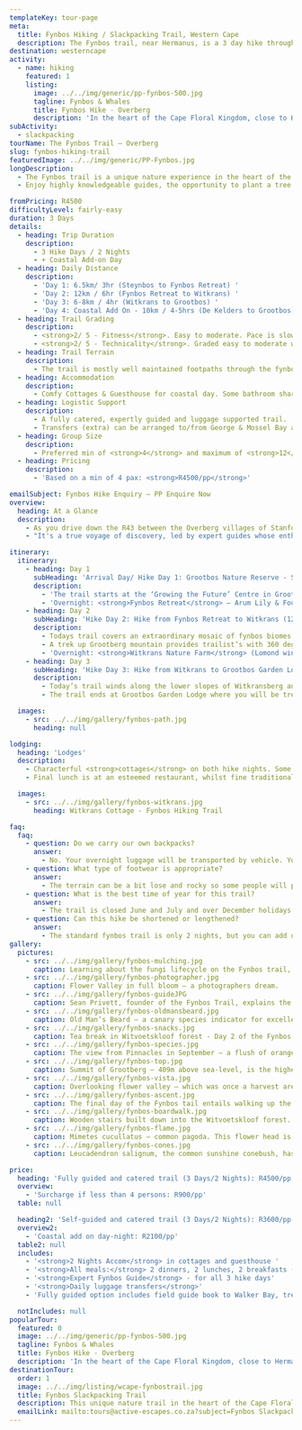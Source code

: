 ```yaml
---
templateKey: tour-page
meta:
  title: Fynbos Hiking / Slackpacking Trail, Western Cape
  description: The Fynbos trail, near Hermanus, is a 3 day hike through coastal and mountain fynbos and forests. Expert guiding, local wine tastings and excellent value.
destination: westerncape
activity:
  - name: hiking
    featured: 1
    listing:
      image: ../../img/generic/pp-fynbos-500.jpg
      tagline: Fynbos & Whales
      title: Fynbos Hike - Overberg
      description: 'In the heart of the Cape Floral Kingdom, close to Hermanus, we offer a 2-3 slackpacking trail through coastal and mountain fynbos and ancient forests. Learn from knowledgeable guides and dine on locally grown food and wine on this true eco-trail.'
subActivity:
  - slackpacking
tourName: The Fynbos Trail – Overberg
slug: fynbos-hiking-trail
featuredImage: ../../img/generic/PP-Fynbos.jpg
longDescription:
  - The Fynbos trail is a unique nature experience in the heart of the Cape Floral Kingdom that can be undertaken as a fully guided and catered slackpacker, or as a self-guided option. Just two hours from Cape Town and close to Hermanus in the Overberg, the Fynbos trail has a two or three night option and takes hikers along a beautiful stretch of trail through coastal and mountain fynbos, remote forests and visits some fascinating environmental and social projects along the way.
  - Enjoy highly knowledgeable guides, the opportunity to plant a tree in your name, and delicious locally prepared food and wine. This trail has a real personal touch which will leave you with wonderful memories.

fromPricing: R4500
difficultyLevel: fairly-easy
duration: 3 Days
details:
  - heading: Trip Duration
    description:
      - 3 Hike Days / 2 Nights
      - + Coastal Add-on Day
  - heading: Daily Distance
    description:
      - 'Day 1: 6.5km/ 3hr (Steynbos to Fynbos Retreat) '
      - 'Day 2: 12km / 6hr (Fynbos Retreat to Witkrans) '
      - 'Day 3: 6-8km / 4hr (Witkrans to Grootbos) '
      - 'Day 4: Coastal Add On - 10km / 4-5hrs (De Kelders to Grootbos)'
  - heading: Trail Grading
    description:
      - <strong>2/ 5 - Fitness</strong>. Easy to moderate. Pace is slow with regular stops to look at and learn about flora along the way.
      - <strong>2/ 5 - Technicality</strong>. Graded easy to moderate with HOSA/VOSA. Some steep climbs, some boardwalks and ladders. Older hikers have managed this trail with ease as have younger hikers – ideal for families.
  - heading: Trail Terrain
    description:
      - The trail is mostly well maintained footpaths through the fynbos, some boardwalks and ladders accessing forested areas, some steeper climbs but with great views.
  - heading: Accommodation
    description:
      - Comfy Cottages & Guesthouse for coastal day. Some bathroom sharing may be required, as not all rooms are ensuite.
  - heading: Logistic Support
    description:
      - A fully catered, expertly guided and luggage supported trail.
      - Transfers (extra) can be arranged to/from George & Mossel Bay airports.
  - heading: Group Size
    description:
      - Preferred min of <strong>4</strong> and maximum of <strong>12</strong> hikers
  - heading: Pricing
    description:
      - 'Based on a min of 4 pax: <strong>R4500/pp</strong>'

emailSubject: Fynbos Hike Enquiry – PP Enquire Now
overview:
  heading: At a Glance
  description:
    - As you drive down the R43 between the Overberg villages of Stanford and Gansbaai you have no inkling of the hidden treasures in the hills to your left. This three-day, 26km trail, meanders through pockets of indigenous forest with Tolkeinesque dells of dense lichens, tumbling waterfalls, and you guessed it, exquisite fynbos.
    - "It's a true voyage of discovery, led by expert guides whose enthusiasm is infectious, as they relate the fascinating dynamics between propagator and fynbos. More than 800 different fynbos species have been identified along this route and whatever time of year you walk, there is always something in bloom. From proteas and pins, varied erica’s, delicate orchids, colourful moraea’s, seasonal bulbs, and diverse restio’s; the Grootbos Nature Reserve and Flower valley is a sight to behold."

itinerary:
  itinerary:
    - heading: Day 1
      subHeading: 'Arrival Day/ Hike Day 1: Grootbos Nature Reserve - Steynsbos to Fynbos Retreat.  (6.5 km/ approx. 3hrs)'
      description:
        - 'The trail starts at the ‘Growing the Future’ Centre in Grootbos Nature Reserve. You need to self-drive here by 14h00 on the day. You will leave your vehicle and start walking from here. Heading into the Steynsbos Milkwood forest and out to Pinnacles.'
        - 'Overnight: <strong>Fynbos Retreat</strong> – Arum Lily & Fountain Bush Cottages'
    - heading: Day 2
      subHeading: 'Hike Day 2: Hike from Fynbos Retreat to Witkrans (12km / most of the day)'
      description:
        - Todays trail covers an extraordinary mosaic of fynbos biomes – from wetland and ancient forests to the endemic limestone fynbos of the Agulhus Plain region.
        - A trek up Grootberg mountain provides trailist’s with 360 degree views looking out to Dyer Island in the south and Walker Bay and Hermanus to the west.
        - 'Overnight: <strong>Witkrans Nature Farm</strong> (Lomond wine tasting on-site)'
    - heading: Day 3
      subHeading: 'Hike Day 3: Hike from Witkrans to Grootbos Garden Lodge (6.5km / 3hrs)'
      description:
        - Today’s trail winds along the lower slopes of Witkransberg and takes walkers up the Baviaans Fontein valley through indigenous forest and dense fynbos-clad hills into Grootbos Nature Reserve.
        - The trail ends at Grootbos Garden Lodge where you will be treated to a <strong>5-star lunch</strong> at this exclusive lodge.

  images:
    - src: ../../img/gallery/fynbos-path.jpg
      heading: null

lodging:
  heading: 'Lodges'
  description:
    - Characterful <strong>cottages</strong> on both hike nights. Some bathroom sharing may be required, as not all rooms are ensuite.  Bedding and bath towels are provided. Meals are prepared by local cooks, using <strong>local produce</strong> wherever possible.
    - Final lunch is at an esteemed restaurant, whilst fine traditional Cape cooking can be enjoyed the rest of the time.

  images:
    - src: ../../img/gallery/fynbos-witkrans.jpg
      heading: Witkrans Cottage - Fynbos Hiking Trail

faq:
  faq:
    - question: Do we carry our own backpacks?
      answer:
        - No. Your overnight luggage will be transported by vehicle. You will just need to hike with a small daypack with your supplies for the day.
    - question: What type of footwear is appropriate?
      answer:
        - The terrain can be a bit lose and rocky so some people will prefer the ankle support provided by a full hiking boot, but below-ankle hiking shoes or trail running shoes will also be fine for this trail.
    - question: What is the best time of year for this trail?
      answer:
        - The trail is closed June and July and over December holidays. All other months are excellent for hiking, but the flowers are at their most spectacular and diverse in Spring (Sept/Oct). Should you do the coastal section add-on, then August to November is best for whale sightings.
    - question: Can this hike be shortened or lengthened?
      answer:
        - The standard fynbos trail is only 2 nights, but you can add on the coastal hike day and night, which comes highly recommended.
gallery:
  pictures:
    - src: ../../img/gallery/fynbos-mulching.jpg
      caption: Learning about the fungi lifecycle on the Fynbos trail, near Standford, Western Cape.
    - src: ../../img/gallery/fynbos-photographer.jpg
      caption: Flower Valley in full bloom – a photographers dream.
    - src: ../../img/gallery/fynbos-guideJPG
      caption: Sean Privett, founder of the Fynbos Trail, explains the role of the bird pollinators  on these Mimetes Pagoda’s
    - src: ../../img/gallery/fynbos-oldmansbeard.jpg
      caption: Old Man’s Beard – a canary species indicator for excellent air quality.
    - src: ../../img/gallery/fynbos-snacks.jpg
      caption: Tea break in Witvoetskloof forest - Day 2 of the Fynbos Trail.
    - src: ../../img/gallery/fynbos-species.jpg
      caption: The view from Pinnacles in September – a flush of oranges, whites and yellows – Leucadendrons, Leucaspermum’s, and proteas are just some of the genera within the family of Proteaceae.
    - src: ../../img/gallery/fynbos-top.jpg
      caption: Summit of Grootberg – 409m above sea-level, is the highest point of the Fynbos trail and offers spectacular 360° views with the Uilkraals Valley and Dyer Island to the south, the Kleinriviersberge to the north, and Walker Bay and Hermanus to the west
    - src: ../../img/gallery/fynbos-vista.jpg
      caption: Overlooking flower valley – which was once a harvest area for wild fynbos species.
    - src: ../../img/gallery/fynbos-ascent.jpg
      caption: The final day of the Fynbos tail entails walking up the Baviaans Fontein valley through pockets of indigenous forests and dense fynbos-clad hills over onto Grootbos Nature Reserve.
    - src: ../../img/gallery/fynbos-boardwalk.jpg
      caption: Wooden stairs built down into the Witvoetskloof forest.
    - src: ../../img/gallery/fynbos-flame.jpg
      caption: Mimetes cucullatus – common pagoda. This flower head is actually compromised of modified leaves – known as floral bracts.
    - src: ../../img/gallery/fynbos-cones.jpg
      caption: Leucadendron salignum, the common sunshine conebush, has a wide variety of colours from yellow-green to vivid orange-red, and it is popular species within the wild flower industry.

price:
  heading: 'Fully guided and catered trail (3 Days/2 Nights): R4500/pp'
  overview:
    - 'Surcharge if less than 4 persons: R900/pp'
  table: null

  heading2: 'Self-guided and catered trail (3 Days/2 Nights): R3600/pp'
  overview2:
    - 'Coastal add on day-night: R2100/pp'
  table2: null
  includes:
    - '<strong>2 Nights Accom</strong> in cottages and guesthouse '
    - '<strong>All meals:</strong> 2 dinners, 2 lunches, 2 breakfasts (last lunch at an esteemed restaurant) '
    - '<strong>Expert Fynbos Guide</strong> - for all 3 hike days'
    - '<strong>Daily luggage transfers</strong>'
    - 'Fully guided option includes field guide book to Walker Bay, tree planting, wine tasting of Lomond and Witkrans wines and fynbos gift.'

  notIncludes: null
popularTour:
  featured: 0
  image: ../../img/generic/pp-fynbos-500.jpg
  tagline: Fynbos & Whales
  title: Fynbos Hike - Overberg
  description: 'In the heart of the Cape Floral Kingdom, close to Hermanus, we offer a 2-3 slackpacking trail through coastal and mountain fynbos and ancient forests. Learn from knowledgeable guides and dine on locally grown food and wine on this true eco-trail.'
destinationTour:
  order: 1
  image: ../../img/listing/wcape-fynbostrail.jpg
  title: Fynbos Slackpacking Trail
  description: This unique nature trail in the heart of the Cape Floral Kingdom, is just 2 hours from Cape Town and close to Hermanus in the Overberg. Two or three night trail options take hikers through coastal and mountain fynbos, remote forests, and visits some fascinating environmental and social projects along the way. Enjoy knowledgeable guides, the opportunity to plant a tree in your name, and locally grown and sourced food and wine on this eco-trail.
  emailLink: mailto:tours@active-escapes.co.za?subject=Fynbos Slackpacker – Western Cape Destination Listing
---
```

